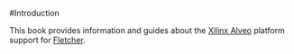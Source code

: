 #Introduction

This book provides information and guides about the [Xilinx Alveo](https://www.xilinx.com/products/boards-and-kits/alveo.html) platform support for [Fletcher](https://github.com/abs-tudelft/fletcher).
